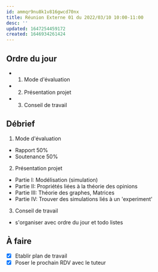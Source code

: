 ```yaml
---
id: ammqr9nu8k1v816gwcd70nx
title: Réunion Externe 01 du 2022/03/10 10:00-11:00
desc: ''
updated: 1647254459172
created: 1646934261424
---
```


## Ordre du jour
- 1) Mode d'évaluation
- 2) Présentation projet
- 3) Conseil de travail

## Débrief
1) Mode d'évaluation
  - Rapport 50%
  - Soutenance 50%

2) Présentation projet
  - Partie I: Modélisation (simulation)
  - Partie II: Propriétés liées à la théorie des opinions
  - Partie III: Théorie des graphes, Matrices
  - Partie IV: Trouver des simulations liés à un 'experiment'
  
3) Conseil de travail
  - s'organiser avec ordre du jour et todo listes

## À faire
- [x] Etablir plan de travail
- [x] Poser le prochain RDV avec le tuteur
